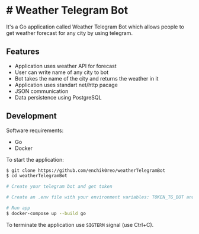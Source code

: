 # # Weather Telegram Bot

It's a Go application called Weather Telegram Bot which allows people to get weather forecast for any city by using telegram.

## Features

- Application uses weather API for forecast
- User can write name of any city to bot
- Bot takes the name of the city and returns the weather in it
- Application uses standart net/http pacage
- JSON communication
- Data persistence using PostgreSQL

## Development

Software requirements:

- Go
- Docker

To start the application:

```sh
$ git clone https://github.com/enchik0reo/weatherTelegramBot
$ cd weatherTelegramBot

# Create your telegram bot and get token

# Create an .env file with your environment variables: TOKEN_TG_BOT and POSTGRES_PASSWORD

# Run app
$ docker-compose up --build go
```

To terminate the application use `SIGTERM` signal (use Ctrl+C).